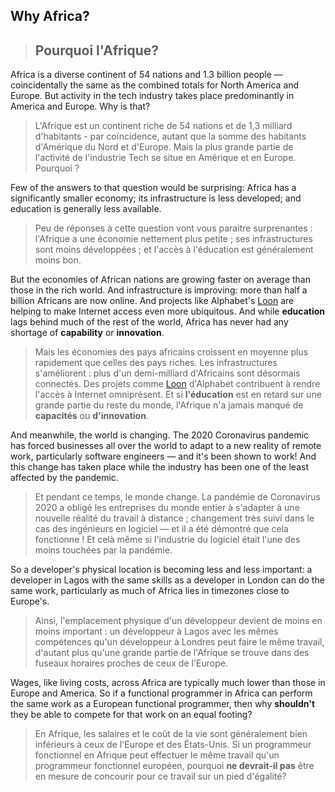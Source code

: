 ## Why Africa?
> ## Pourquoi l'Afrique?

Africa is a diverse continent of 54 nations and 1.3 billion people — coincidentally the same as the combined
totals for North America and Europe. But activity in the tech industry takes place predominantly in America and
Europe. Why is that?
> L'Afrique est un continent riche de 54 nations et de 1,3 milliard d'habitants - par coïncidence, autant que la somme
> des habitants d'Amérique du Nord et d'Europe. Mais la plus grande partie de l'activité de l'industrie Tech se situe
> en Amérique et en Europe. Pourquoi ?

Few of the answers to that question would be surprising: Africa has a significantly smaller economy; its
infrastructure is less developed; and education is generally less available.
> Peu de réponses à cette question vont vous paraitre surprenantes : l'Afrique a une économie nettement plus petite ; ses
> infrastructures sont moins développées ; et l'accès à l'éducation est généralement moins bon.

But the economies of African nations are growing faster on average than those in the rich world. And
infrastructure is improving: more than half a billion Africans are now online. And projects like Alphabet's
[Loon](https://loon.com/) are helping to make Internet access even more ubiquitous. And while **education** lags
behind much of the rest of the world, Africa has never had any shortage of **capability** or **innovation**.
> Mais les économies des pays africains croissent en moyenne plus rapidement que celles des pays riches.
> Les infrastructures s'améliorent : plus d'un demi-milliard d'Africains sont désormais connectés. Des projets
> comme [Loon](https://loon.com/) d'Alphabet contribuent à rendre l'accès à Internet omniprésent. Et
> si **l'éducation** est en retard sur une grande partie du reste du monde, l'Afrique n'a jamais manqué de
> **capacités** ou **d'innovation**.

And meanwhile, the world is changing. The 2020 Coronavirus pandemic has forced businesses all over the world to
adapt to a new reality of remote work, particularly software engineers — and it's been shown to work! And this
change has taken place while the industry has been one of the least affected by the pandemic.
> Et pendant ce temps, le monde change. La pandémie de Coronavirus 2020 a obligé les entreprises du monde entier
> à s'adapter à une nouvelle réalité du travail à distance ; changement très suivi dans le cas des ingénieurs en logiciel — et il a
> été démontré que cela fonctionne ! Et celà même si l'industrie du logiciel était l'une des moins
> touchées par la pandémie.

So a developer's physical location is becoming less and less important: a developer in Lagos with the same
skills as a developer in London can do the same work, particularly as much of Africa lies in timezones close to
Europe's.
> Ainsi, l'emplacement physique d'un développeur devient de moins en moins important : un développeur à Lagos
> avec les mêmes compétences qu'un développeur à Londres peut faire le même travail, d'autant plus qu'une grande
> partie de l'Afrique se trouve dans des fuseaux horaires proches de ceux de l'Europe.

Wages, like living costs, across Africa are typically much lower than those in Europe and America. So if a
functional programmer in Africa can perform the same work as a European functional programmer, then why
**shouldn't** they be able to compete for that work on an equal footing?
> En Afrique, les salaires et le coût de la vie sont généralement bien inférieurs à ceux de l'Europe et des
> États-Unis. Si un programmeur fonctionnel en Afrique peut effectuer le même travail qu'un programmeur
> fonctionnel européen, pourquoi **ne devrait-il pas** être en mesure de concourir pour ce travail sur un
> pied d'égalité?
